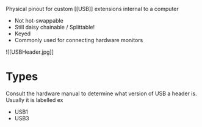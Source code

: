Physical pinout for custom [[USB]] extensions internal to a computer
- Not hot-swappable
- Still daisy chainable / Splittable!
- Keyed
- Commonly used for connecting hardware monitors

![[USBHeader.jpg]]

# Types
Consult the hardware manual to determine what version of USB a header is. Usually it is labelled
ex
- USB1
- USB3
